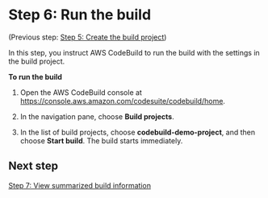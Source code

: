 # Step 6: Run the build<a name="getting-started-run-build-console"></a>

\(Previous step: [Step 5: Create the build project](getting-started-create-build-project-console.md)\)

In this step, you instruct AWS CodeBuild to run the build with the settings in the build project\.<a name="getting-started-run-build-console-console-procedure"></a>

**To run the build**

1. Open the AWS CodeBuild console at [https://console\.aws\.amazon\.com/codesuite/codebuild/home](https://console.aws.amazon.com/codesuite/codebuild/home)\.

1. In the navigation pane, choose **Build projects**\.

1. In the list of build projects, choose **codebuild\-demo\-project**, and then choose **Start build**\. The build starts immediately\.

## Next step<a name="getting-started-run-build-console-next"></a>

[Step 7: View summarized build information](getting-started-monitor-build-console.md)
